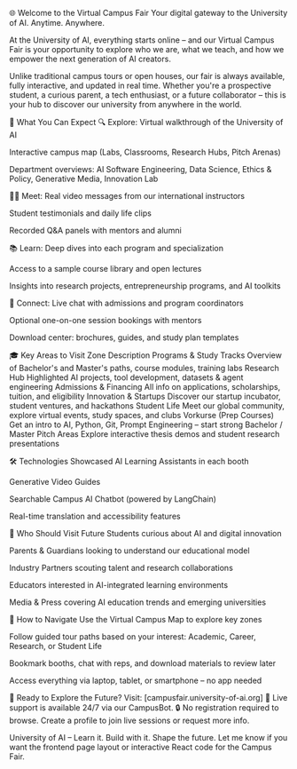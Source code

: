 🌐 Welcome to the Virtual Campus Fair
Your digital gateway to the University of AI. Anytime. Anywhere.

At the University of AI, everything starts online – and our Virtual Campus Fair is your opportunity to explore who we are, what we teach, and how we empower the next generation of AI creators.

Unlike traditional campus tours or open houses, our fair is always available, fully interactive, and updated in real time. Whether you're a prospective student, a curious parent, a tech enthusiast, or a future collaborator – this is your hub to discover our university from anywhere in the world.

🎯 What You Can Expect
🔍 Explore:
Virtual walkthrough of the University of AI

Interactive campus map (Labs, Classrooms, Research Hubs, Pitch Arenas)

Department overviews: AI Software Engineering, Data Science, Ethics & Policy, Generative Media, Innovation Lab

🧑‍🏫 Meet:
Real video messages from our international instructors

Student testimonials and daily life clips

Recorded Q&A panels with mentors and alumni

📚 Learn:
Deep dives into each program and specialization

Access to a sample course library and open lectures

Insights into research projects, entrepreneurship programs, and AI toolkits

💼 Connect:
Live chat with admissions and program coordinators

Optional one-on-one session bookings with mentors

Download center: brochures, guides, and study plan templates

🎓 Key Areas to Visit
Zone	Description
Programs & Study Tracks	Overview of Bachelor's and Master's paths, course modules, training labs
Research Hub	Highlighted AI projects, tool development, datasets & agent engineering
Admissions & Financing	All info on applications, scholarships, tuition, and eligibility
Innovation & Startups	Discover our startup incubator, student ventures, and hackathons
Student Life	Meet our global community, explore virtual events, study spaces, and clubs
Vorkurse (Prep Courses)	Get an intro to AI, Python, Git, Prompt Engineering – start strong
Bachelor / Master Pitch Areas	Explore interactive thesis demos and student research presentations

🛠 Technologies Showcased
AI Learning Assistants in each booth

Generative Video Guides

Searchable Campus AI Chatbot (powered by LangChain)

Real-time translation and accessibility features

👥 Who Should Visit
Future Students curious about AI and digital innovation

Parents & Guardians looking to understand our educational model

Industry Partners scouting talent and research collaborations

Educators interested in AI-integrated learning environments

Media & Press covering AI education trends and emerging universities

🧭 How to Navigate
Use the Virtual Campus Map to explore key zones

Follow guided tour paths based on your interest: Academic, Career, Research, or Student Life

Bookmark booths, chat with reps, and download materials to review later

Access everything via laptop, tablet, or smartphone – no app needed

🚀 Ready to Explore the Future?
Visit: [campusfair.university-of-ai.org]
💬 Live support is available 24/7 via our CampusBot.
🔒 No registration required to browse. Create a profile to join live sessions or request more info.

University of AI – Learn it. Build with it. Shape the future.
Let me know if you want the frontend page layout or interactive React code for the Campus Fair.